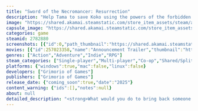 ```yaml
---
title: "Sword of the Necromancer: Resurrection"
description: "Help Tama to save Koko using the powers of the forbidden Sword of the Necromancer. Turn your foes into allies and reach the depths of the Necromancer's dungeon. Gain enough power to bring Koko back from the dead, no matter the cost. Now in 3D and with a renewed battle system!"
image: "https://shared.akamai.steamstatic.com/store_item_assets/steam/apps/2782880/header.jpg?t=1728639717"
capsule_image: "https://shared.akamai.steamstatic.com/store_item_assets/steam/apps/2782880/capsule_231x87.jpg?t=1728639717"
categories: game
steamid: 2782880
screenshots: [{"id":0,"path_thumbnail":"https://shared.akamai.steamstatic.com/store_item_assets/steam/apps/2782880/ss_d18a4e8f86d87d21c9f74b195771a60f4ca06704.600x338.jpg?t=1728639717","path_full":"https://shared.akamai.steamstatic.com/store_item_assets/steam/apps/2782880/ss_d18a4e8f86d87d21c9f74b195771a60f4ca06704.1920x1080.jpg?t=1728639717"},{"id":1,"path_thumbnail":"https://shared.akamai.steamstatic.com/store_item_assets/steam/apps/2782880/ss_b5f043d2a8b0586dd1646110c56dcbf3b31348b6.600x338.jpg?t=1728639717","path_full":"https://shared.akamai.steamstatic.com/store_item_assets/steam/apps/2782880/ss_b5f043d2a8b0586dd1646110c56dcbf3b31348b6.1920x1080.jpg?t=1728639717"},{"id":2,"path_thumbnail":"https://shared.akamai.steamstatic.com/store_item_assets/steam/apps/2782880/ss_65768a905c7c8d6524fbb32f8f22c4a155d181ec.600x338.jpg?t=1728639717","path_full":"https://shared.akamai.steamstatic.com/store_item_assets/steam/apps/2782880/ss_65768a905c7c8d6524fbb32f8f22c4a155d181ec.1920x1080.jpg?t=1728639717"},{"id":3,"path_thumbnail":"https://shared.akamai.steamstatic.com/store_item_assets/steam/apps/2782880/ss_106427c3e270aa9b7261605085c80361fd5f08cb.600x338.jpg?t=1728639717","path_full":"https://shared.akamai.steamstatic.com/store_item_assets/steam/apps/2782880/ss_106427c3e270aa9b7261605085c80361fd5f08cb.1920x1080.jpg?t=1728639717"},{"id":4,"path_thumbnail":"https://shared.akamai.steamstatic.com/store_item_assets/steam/apps/2782880/ss_ac9747e3dc5df7828584b6503a8ff3c920d48319.600x338.jpg?t=1728639717","path_full":"https://shared.akamai.steamstatic.com/store_item_assets/steam/apps/2782880/ss_ac9747e3dc5df7828584b6503a8ff3c920d48319.1920x1080.jpg?t=1728639717"}]
movies: [{"id":257023358,"name":"Announcement Trailer","thumbnail":"https://shared.akamai.steamstatic.com/store_item_assets/steam/apps/257023358/movie.293x165.jpg?t=1715765732","webm":{"480":"http://video.akamai.steamstatic.com/store_trailers/257023358/movie480_vp9.webm?t=1715765732","max":"http://video.akamai.steamstatic.com/store_trailers/257023358/movie_max_vp9.webm?t=1715765732"},"mp4":{"480":"http://video.akamai.steamstatic.com/store_trailers/257023358/movie480.mp4?t=1715765732","max":"http://video.akamai.steamstatic.com/store_trailers/257023358/movie_max.mp4?t=1715765732"},"highlight":true}]
genres: ["Action","Adventure","Indie","RPG"]
steam_categories: ["Single-player","Multi-player","Co-op","Shared/Split Screen Co-op","Shared/Split Screen","Steam Achievements","Full controller support","Steam Cloud","Remote Play Together"]
platforms: {"windows":true,"mac":false,"linux":false}
developers: ["Grimorio of Games"]
publishers: ["Grimorio of Games"]
release_date: {"coming_soon":true,"date":"2025"}
content_warning: {"ids":[],"notes":null}
about: null
detailed_description: "<strong>What would you do to bring back someone you love?</strong><br><br><i>Sword of the Necromancer: Resurrection</i> is a dungeon-crawler <strong>action RPG</strong> with procedural elements where you can revive your defeated enemies to make them fight alongside you. This is a remake of <i>Sword of the Necromancer </i>(2021), now in 3D and with renewed mechanics!<br><br><strong>Turn your foes into allies</strong> using the forbidden powers of the Sword of the Necromancer and help Tama reach the dungeon's depths in order to gain enough power to <strong>bring Koko back from the dead</strong>.<br><br>Gather a little army of monsters, equip yourself with weapons and relics and level up to take on the guardians that stand between you and your objective.<h2 class=\"bb_tag\">FEATURES</h2><br><ul class=\"bb_ul\"><li><strong>Turn your foes into allies:</strong> use the Sword of the Necromancer to revive defeated monsters and make them fight alongside you.<br></li><li><strong>Plan your battles, control the dead:</strong> customize your summons' behaviour with the <i>Tactics</i> feature.<br></li><li><strong>New dimension, new battle system:</strong> improved combos and a new companion AI system.<br></li><li><strong>Level up:</strong> enhance your character and your monsters by fighting together. <br></li><li><strong>Relive the journey:</strong> Discover Tama and Koko's past as you advance through the dungeon.<br></li><li><strong>Local co-op play:</strong> Play with a friend in local co-op.</li></ul><h2 class=\"bb_tag\">STORY</h2><br>&quot;<i>Legend says that, deep within these mountains, a heretic decided to violate the will of the gods in order to achieve eternal life.<br><br>The heretic succeeded in this aberrant attempt, and created a tool for forbidden rituals that could grant immortality… and even bring back the dead.<br><br>Over the years and centuries many have tried to get that power for themselves, but all they found in the Necromancer’s crypt was their demise.<br><br>They say that the tool the Necromancer created is also a weapon…<br><br>The Sword of the Necromancer</i>”<br><br><strong>Tama</strong> is a former rogue that is tasked to escort the priestess <strong>Koko</strong> in her <strong>pilgrimage</strong> around the continent. <strong>During their travel Koko dies</strong>, and Tama carries the corpse to the Necromancer's crypt, where legends say there dwells a power that may <strong>resurrect the dead</strong>.<br><br>Filled with despair, Tama will enter the dungeon with the aim of obtaining the <strong>forbidden power of necromancy</strong>, ignoring the dangers that lurk in the shadows."
---
```



